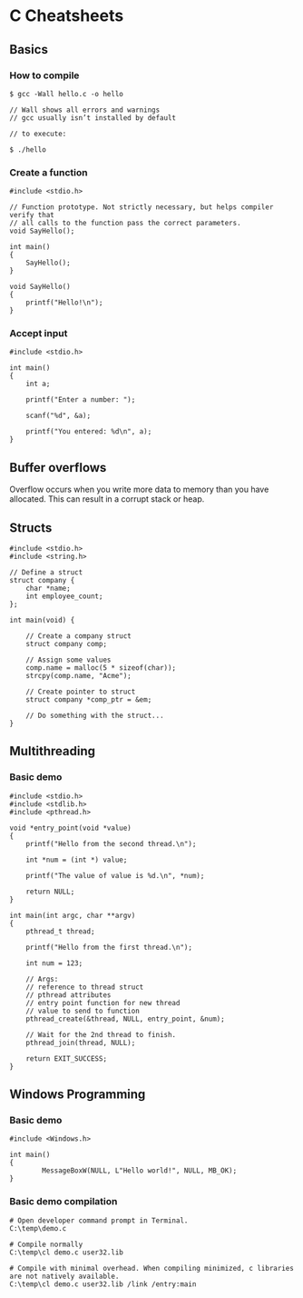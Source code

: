 
# C Cheatsheets

## Basics

### How to compile

~~~
$ gcc -Wall hello.c -o hello 

// Wall shows all errors and warnings
// gcc usually isn’t installed by default

// to execute: 

$ ./hello
~~~

### Create a function

~~~
#include <stdio.h>

// Function prototype. Not strictly necessary, but helps compiler verify that 
// all calls to the function pass the correct parameters.
void SayHello();

int main()
{
	SayHello();
}

void SayHello()
{
	printf("Hello!\n");
}
~~~

### Accept input

~~~
#include <stdio.h>

int main()
{
	int a;

	printf("Enter a number: ");

	scanf("%d", &a);

	printf("You entered: %d\n", a);
}
~~~

## Buffer overflows

Overflow occurs when you write more data to memory than you have allocated. This can result in a corrupt stack or heap.

## Structs
~~~
#include <stdio.h>
#include <string.h>

// Define a struct
struct company {
	char *name;
	int employee_count;
};

int main(void) {

	// Create a company struct
	struct company comp;

	// Assign some values
	comp.name = malloc(5 * sizeof(char));
	strcpy(comp.name, "Acme");

	// Create pointer to struct
	struct company *comp_ptr = &em;

	// Do something with the struct...
}
~~~

## Multithreading

### Basic demo

~~~
#include <stdio.h>
#include <stdlib.h>
#include <pthread.h> 

void *entry_point(void *value) 
{
	printf("Hello from the second thread.\n");

	int *num = (int *) value;

	printf("The value of value is %d.\n", *num);

	return NULL;
}

int main(int argc, char **argv) 
{
	pthread_t thread;

	printf("Hello from the first thread.\n");

	int num = 123;

	// Args: 
	// reference to thread struct
	// pthread attributes
	// entry point function for new thread 	
	// value to send to function
	pthread_create(&thread, NULL, entry_point, &num);

	// Wait for the 2nd thread to finish.
	pthread_join(thread, NULL); 

	return EXIT_SUCCESS;
}
~~~

## Windows Programming

### Basic demo
~~~
#include <Windows.h>

int main()
{
        MessageBoxW(NULL, L"Hello world!", NULL, MB_OK);
}
~~~

### Basic demo compilation
~~~
# Open developer command prompt in Terminal.
C:\temp\demo.c

# Compile normally
C:\temp\cl demo.c user32.lib

# Compile with minimal overhead. When compiling minimized, c libraries are not natively available.
C:\temp\cl demo.c user32.lib /link /entry:main
~~~

